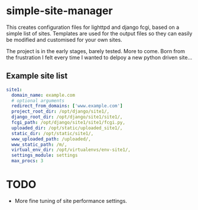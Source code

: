 # simple-site-manager

This creates configuration files for lighttpd and django fcgi, based on a simple list of sites. 
Templates are used for the output files so they can easily be modified and customised for your own sites.

The project is in the early stages, barely tested. More to come. Born from the frustration I felt every time I wanted to delpoy a new python driven site...

## Example site list
```yaml
site1:
  domain_name: example.com
  # optional arguments
  redirect_from_domains: ['www.example.com']
  project_root_dir: /opt/django/site1/,
  django_root_dir: /opt/django/site1/site1/,
  fcgi_path: /opt/django/site1/site1/fcgi.py,
  uploaded_dir: /opt/static/uploaded_site1/,
  static_dir: /opt/static/site1/,
  www_uploaded_path: /uploaded/,
  www_static_path: /m/,
  virtual_env_dir: /opt/virtualenvs/env-site1/,
  settings_module: settings
  max_procs: 3
```

# TODO

- More fine tuning of site performance settings.
